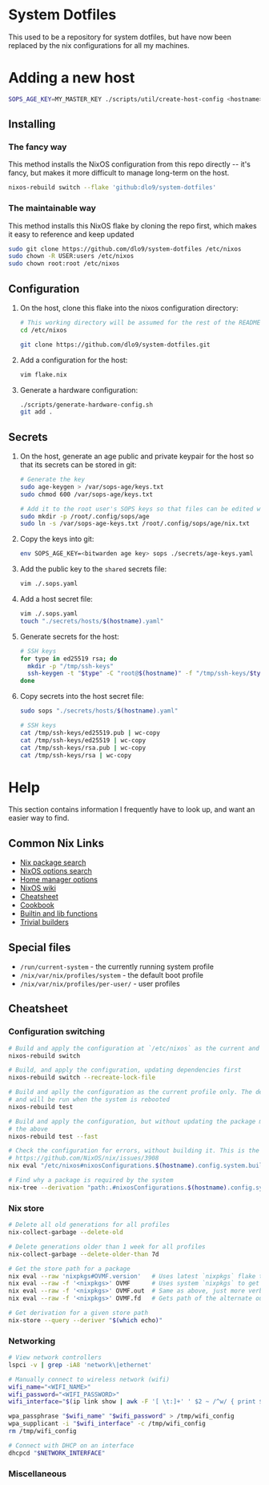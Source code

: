 # System Dotfiles

This used to be a repository for system dotfiles, but have now been replaced by the nix configurations for all my machines.

# Adding a new host
```sh
SOPS_AGE_KEY=MY_MASTER_KEY ./scripts/util/create-host-config <hostname> <admin> <description>
```

## Installing
### The fancy way
This method installs the NixOS configuration from this repo directly -- it's fancy, but
makes it more difficult to manage long-term on the host.
```sh
nixos-rebuild switch --flake 'github:dlo9/system-dotfiles'
```

### The maintainable way
This method installs this NixOS flake by cloning the repo first, which makes it easy to
reference and keep updated
```sh
sudo git clone https://github.com/dlo9/system-dotfiles /etc/nixos
sudo chown -R USER:users /etc/nixos
sudo chown root:root /etc/nixos
```

## Configuration
1. On the host, clone this flake into the nixos configuration directory:
   ```sh
   # This working directory will be assumed for the rest of the README
   cd /etc/nixos

   git clone https://github.com/dlo9/system-dotfiles.git
   ```

2. Add a configuration for the host:
   ```sh
   vim flake.nix
   ```

3. Generate a hardware configuration:
   ```sh
   ./scripts/generate-hardware-config.sh
   git add .
   ```

## Secrets
1. On the host, generate an age public and private keypair for the host so that its secrets can be stored in git:
   ```sh
   # Generate the key
   sudo age-keygen > /var/sops-age/keys.txt
   sudo chmod 600 /var/sops-age/keys.txt

   # Add it to the root user's SOPS keys so that files can be edited with `sudo sops <file>`
   sudo mkdir -p /root/.config/sops/age
   sudo ln -s /var/sops-age-keys.txt /root/.config/sops/age/nix.txt
   ```

2. Copy the keys into git:
   ```sh
   env SOPS_AGE_KEY=<bitwarden age key> sops ./secrets/age-keys.yaml
   ```

3. Add the public key to the `shared` secrets file:
   ```sh
   vim ./.sops.yaml
   ```

4. Add a host secret file:
   ```sh
   vim ./.sops.yaml
   touch "./secrets/hosts/$(hostname).yaml"
   ```

5. Generate secrets for the host:
   ```sh
   # SSH keys
   for type in ed25519 rsa; do
     mkdir -p "/tmp/ssh-keys"
     ssh-keygen -t "$type" -C "root@$(hostname)" -f "/tmp/ssh-keys/$type"
   done
   ```

6. Copy secrets into the host secret file:
   ```sh
   sudo sops "./secrets/hosts/$(hostname).yaml"

   # SSH keys
   cat /tmp/ssh-keys/ed25519.pub | wc-copy
   cat /tmp/ssh-keys/ed25519 | wc-copy
   cat /tmp/ssh-keys/rsa.pub | wc-copy
   cat /tmp/ssh-keys/rsa | wc-copy
   ```

# Help
This section contains information I frequently have to look up, and want an easier way to find.

## Common Nix Links
- [Nix package search](https://search.nixos.org/options)
- [NixOS options search](https://search.nixos.org/packages)
- [Home manager options](https://rycee.gitlab.io/home-manager/options.html)
- [NixOS wiki](https://nixos.wiki/wiki)
- [Cheatsheet](https://nixos.wiki/wiki/Cheatsheet)
- [Cookbook](https://nixos.wiki/wiki/Nix_Cookbook)
- [Builtin and lib functions](https://teu5us.github.io/nix-lib.html)
- [Trivial builders](https://ryantm.github.io/nixpkgs/builders/trivial-builders)

## Special files
- `/run/current-system` - the currently running system profile
- `/nix/var/nix/profiles/system` - the default boot profile
- `/nix/var/nix/profiles/per-user/` - user profiles

## Cheatsheet
### Configuration switching
```sh
# Build and apply the configuration at `/etc/nixos` as the current and default boot profiles
nixos-rebuild switch

# Build, and apply the configuration, updating dependencies first
nixos-rebuild switch --recreate-lock-file

# Build and aplly the configuration as the current profile only. The default boot profile is unchanged
# and will be run when the system is rebooted
nixos-rebuild test

# Build and apply the configuration, but without updating the package manager first. Slightly faster than
# the above
nixos-rebuild test --fast

# Check the configuration for errors, without building it. This is the fastest way of hacking a complete system
# https://github.com/NixOS/nix/issues/3908
nix eval "/etc/nixos#nixosConfigurations.$(hostname).config.system.build.toplevel.drvPath"

# Find why a package is required by the system
nix-tree --derivation "path:.#nixosConfigurations.$(hostname).config.system.build.toplevel"
```

### Nix store
```sh
# Delete all old generations for all profiles
nix-collect-garbage --delete-old

# Delete generations older than 1 week for all profiles
nix-collect-garbage --delete-older-than 7d

# Get the store path for a package
nix eval --raw 'nixpkgs#OVMF.version'   # Uses latest `nixpkgs` flake to get the latest version for package `OVMF`
nix eval --raw -f '<nixpkgs>' OVMF      # Uses system `nixpkgs` to get the nix store path for package output
nix eval --raw -f '<nixpkgs>' OVMF.out  # Same as above, just more verbose
nix eval --raw -f '<nixpkgs>' OVMF.fd   # Gets path of the alternate output `fd`

# Get derivation for a given store path
nix-store --query --deriver "$(which echo)"
```

### Networking
```sh
# View network controllers
lspci -v | grep -iA8 'network\|ethernet'

# Manually connect to wireless network (wifi)
wifi_name="<WIFI_NAME>"
wifi_password="<WIFI_PASSWORD>"
wifi_interface="$(ip link show | awk -F '[ \t:]+' ' $2 ~ /^w/ { print $2 }')"

wpa_passphrase "$wifi_name" "$wifi_password" > /tmp/wifi_config
wpa_supplicant -i "$wifi_interface" -c /tmp/wifi_config
rm /tmp/wifi_config

# Connect with DHCP on an interface
dhcpcd "$NETWORK_INTERFACE"
```

### Miscellaneous
```sh
```
